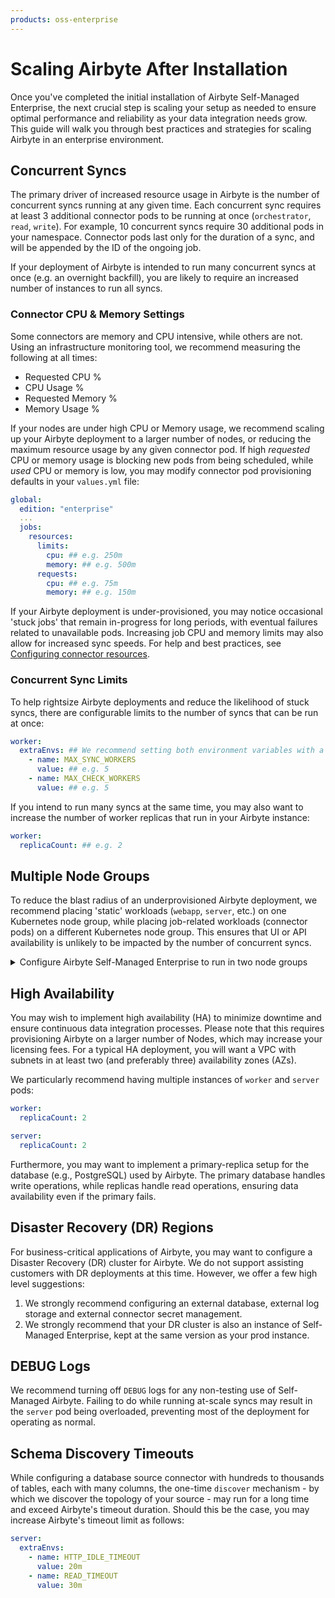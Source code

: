 ```yaml
---
products: oss-enterprise
---
```


# Scaling Airbyte After Installation

Once you've completed the initial installation of Airbyte Self-Managed Enterprise, the next crucial step is scaling your setup as needed to ensure optimal performance and reliability as your data integration needs grow. This guide will walk you through best practices and strategies for scaling Airbyte in an enterprise environment.

## Concurrent Syncs

The primary driver of increased resource usage in Airbyte is the number of concurrent syncs running at any given time. Each concurrent sync requires at least 3 additional connector pods to be running at once (`orchestrator`, `read`, `write`). For example, 10 concurrent syncs require 30 additional pods in your namespace. Connector pods last only for the duration of a sync, and will be appended by the ID of the ongoing job.

If your deployment of Airbyte is intended to run many concurrent syncs at once (e.g. an overnight backfill), you are likely to require an increased number of instances to run all syncs.

### Connector CPU & Memory Settings

Some connectors are memory and CPU intensive, while others are not. Using an infrastructure monitoring tool, we recommend measuring the following at all times:

- Requested CPU %
- CPU Usage %
- Requested Memory %
- Memory Usage %

If your nodes are under high CPU or Memory usage, we recommend scaling up your Airbyte deployment to a larger number of nodes, or reducing the maximum resource usage by any given connector pod. If high _requested_ CPU or memory usage is blocking new pods from being scheduled, while _used_ CPU or memory is low, you may modify connector pod provisioning defaults in your `values.yml` file:

```yaml
global:
  edition: "enterprise"
  ...
  jobs:
    resources:
      limits:
        cpu: ## e.g. 250m
        memory: ## e.g. 500m
      requests:
        cpu: ## e.g. 75m
        memory: ## e.g. 150m
```

If your Airbyte deployment is under-provisioned, you may notice occasional 'stuck jobs' that remain in-progress for long periods, with eventual failures related to unavailable pods. Increasing job CPU and memory limits may also allow for increased sync speeds. For help and best practices, see [Configuring connector resources](../operator-guides/configuring-connector-resources).

### Concurrent Sync Limits

To help rightsize Airbyte deployments and reduce the likelihood of stuck syncs, there are configurable limits to the number of syncs that can be run at once:

```yaml
worker:
  extraEnvs: ## We recommend setting both environment variables with a single, shared value.
    - name: MAX_SYNC_WORKERS
      value: ## e.g. 5
    - name: MAX_CHECK_WORKERS
      value: ## e.g. 5
```

If you intend to run many syncs at the same time, you may also want to increase the number of worker replicas that run in your Airbyte instance:

```yaml
worker:
  replicaCount: ## e.g. 2
```

## Multiple Node Groups

To reduce the blast radius of an underprovisioned Airbyte deployment, we recommend placing 'static' workloads (`webapp`, `server`, etc.) on one Kubernetes node group, while placing job-related workloads (connector pods) on a different Kubernetes node group. This ensures that UI or API availability is unlikely to be impacted by the number of concurrent syncs.

<details>
<summary>Configure Airbyte Self-Managed Enterprise to run in two node groups</summary>

```yaml
airbyte-bootloader:
  nodeSelector:
    type: static

server:
  nodeSelector:
    type: static

keycloak:
  nodeSelector:
    type: static

keycloak-setup:
  nodeSelector:
    type: static

temporal:
  nodeSelector:
    type: static

webapp:
  nodeSelector:
    type: static

worker:
  nodeSelector:
    type: jobs

workload-launcher:
  nodeSelector:
    type: static
  ## Pods spun up by the workload launcher will run in the 'jobs' node group.
  extraEnvs:
    - name: JOB_KUBE_NODE_SELECTORS
      value: type=jobs
    - name: SPEC_JOB_KUBE_NODE_SELECTORS
      value: type=jobs
    - name: CHECK_JOB_KUBE_NODE_SELECTORS
      value: type=jobs
    - name: DISCOVER_JOB_KUBE_NODE_SELECTORS
      value: type=jobs

orchestrator:
  nodeSelector:
    type: jobs

workload-api-server:
  nodeSelector:
    type: jobs
```

</details>

## High Availability

You may wish to implement high availability (HA) to minimize downtime and ensure continuous data integration processes. Please note that this requires provisioning Airbyte on a larger number of Nodes, which may increase your licensing fees. For a typical HA deployment, you will want a VPC with subnets in at least two (and preferably three) availability zones (AZs).

We particularly recommend having multiple instances of `worker` and `server` pods:

```yaml
worker:
  replicaCount: 2

server:
  replicaCount: 2
```

Furthermore, you may want to implement a primary-replica setup for the database (e.g., PostgreSQL) used by Airbyte. The primary database handles write operations, while replicas handle read operations, ensuring data availability even if the primary fails.

## Disaster Recovery (DR) Regions

For business-critical applications of Airbyte, you may want to configure a Disaster Recovery (DR) cluster for Airbyte. We do not support assisting customers with DR deployments at this time. However, we offer a few high level suggestions:

1. We strongly recommend configuring an external database, external log storage and external connector secret management.
2. We strongly recommend that your DR cluster is also an instance of Self-Managed Enterprise, kept at the same version as your prod instance.

## DEBUG Logs

We recommend turning off `DEBUG` logs for any non-testing use of Self-Managed Airbyte. Failing to do while running at-scale syncs may result in the `server` pod being overloaded, preventing most of the deployment for operating as normal.

## Schema Discovery Timeouts

While configuring a database source connector with hundreds to thousands of tables, each with many columns, the one-time `discover` mechanism - by which we discover the topology of your source - may run for a long time and exceed Airbyte's timeout duration. Should this be the case, you may increase Airbyte's timeout limit as follows:

```yaml
server:
  extraEnvs:
    - name: HTTP_IDLE_TIMEOUT
      value: 20m
    - name: READ_TIMEOUT
      value: 30m
```

